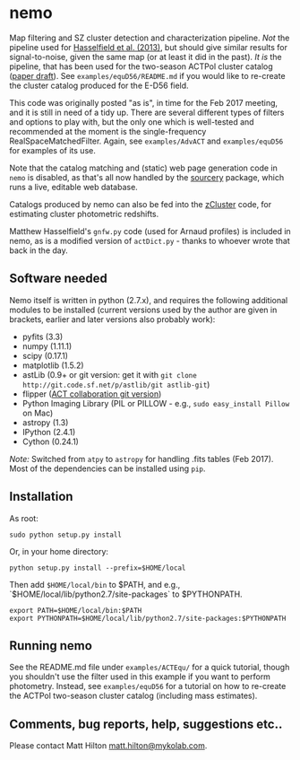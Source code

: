 # nemo

Map filtering and SZ cluster detection and characterization pipeline. *Not* the pipeline used
for [Hasselfield et al. (2013)](http://adsabs.harvard.edu/abs/2013JCAP...07..008H), but should 
give similar results for signal-to-noise, given the same map (or at least it did in the past).
*It is* the pipeline, that has been used for the two-season ACTPol cluster catalog 
([paper draft](https://phy-wiki.princeton.edu/polwiki/pmwiki.php?n=Papers.D56Clusters?action=download&upname=equD56Paper_AAS_20170622.pdf)).
See `examples/equD56/README.md` if you would like to re-create the cluster catalog produced for the
E-D56 field.

This code was originally posted "as is", in time for the Feb 2017 meeting, and it is still in need 
of a tidy up. There are several different types of filters and options to play with, but the only
one which is well-tested and recommended at the moment is the single-frequency 
RealSpaceMatchedFilter. Again, see `examples/AdvACT` and `examples/equD56` for examples of its use.

Note that the catalog matching and (static) web page generation code in `nemo` is disabled, as that's 
all now handled by the [sourcery](https://github.com/mattyowl/sourcery) package, which runs a live, 
editable web database.

Catalogs produced by nemo can also be fed into the [zCluster](https://github.com/ACTCollaboration/zCluster)
code, for estimating cluster photometric redshifts.

Matthew Hasselfield's `gnfw.py` code (used for Arnaud profiles) is included in nemo, as is a modified 
version of `actDict.py` - thanks to whoever wrote that back in the day.

## Software needed

Nemo itself is written in python (2.7.x), and requires the following additional modules to be installed 
(current versions used by the author are given in brackets, earlier and later versions also probably work):

* pyfits (3.3)
* numpy (1.11.1)
* scipy (0.17.1)
* matplotlib (1.5.2)
* astLib (0.9+ or git version: get it with `git clone http://git.code.sf.net/p/astlib/git astlib-git`)
* flipper ([ACT collaboration git version](https://github.com/ACTCollaboration/flipper))
* Python Imaging Library (PIL or PILLOW - e.g., `sudo easy_install Pillow` on Mac)
* astropy (1.3)
* IPython (2.4.1)
* Cython (0.24.1)

_Note:_ Switched from `atpy` to `astropy` for handling .fits tables (Feb 2017). Most of the dependencies
can be installed using `pip`.

## Installation

As root:
    
```
sudo python setup.py install
```

Or, in your home directory:
    
```
python setup.py install --prefix=$HOME/local
```

Then add `$HOME/local/bin` to $PATH, and e.g., `$HOME/local/lib/python2.7/site-packages` to $PYTHONPATH.

```
export PATH=$HOME/local/bin:$PATH    
export PYTHONPATH=$HOME/local/lib/python2.7/site-packages:$PYTHONPATH
```

## Running nemo

See the README.md file under `examples/ACTEqu/` for a quick tutorial, though you shouldn't use the filter
used in this example if you want to perform photometry. Instead, see `examples/equD56` for a tutorial on
how to re-create the ACTPol two-season cluster catalog (including mass estimates).

## Comments, bug reports, help, suggestions etc..

Please contact Matt Hilton <matt.hilton@mykolab.com>.

